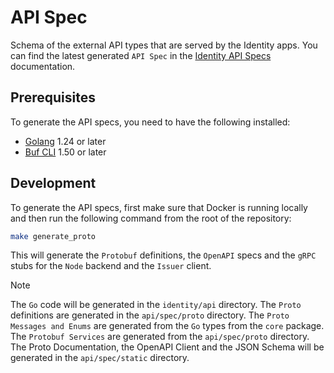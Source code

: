 # API Spec

Schema of the external API types that are served by the Identity apps.
You can find the latest generated `API Spec` in the [Identity API Specs](https://spec.identity.agntcy.org) documentation.

## Prerequisites

To generate the API specs, you need to have the following installed:

- [Golang](https://go.dev/doc/install) 1.24 or later
- [Buf CLI](https://buf.build/docs/installation) 1.50 or later

## Development

To generate the API specs, first make sure that Docker is running locally and then run the following command from the root of the repository:

```bash
make generate_proto
```

This will generate the `Protobuf` definitions, the `OpenAPI` specs and the `gRPC` stubs for the `Node` backend and the `Issuer` client.

> [!NOTE]
> The `Go` code will be generated in the `identity/api` directory.
> The `Proto` definitions are generated in the `api/spec/proto` directory.
> The `Proto Messages and Enums` are generated from the `Go` types from the `core` package.
> The `Protobuf Services` are generated from the `api/spec/proto` directory.
> The Proto Documentation, the OpenAPI Client and the JSON Schema will be generated in the `api/spec/static` directory.
